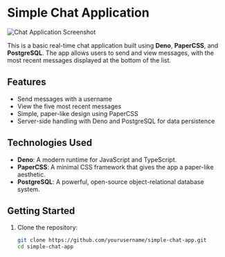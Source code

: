 # Simple Chat Application

![Chat Application Screenshot](https://cdn.glitch.global/7db13fed-b112-4a52-8c19-56b85f8cb62b/Screenshot%20from%202024-10-10%2023-15-36.png?v=1728591417753)

This is a basic real-time chat application built using **Deno**, **PaperCSS**, and **PostgreSQL**. The app allows users to send and view messages, with the most recent messages displayed at the bottom of the list.

## Features

- Send messages with a username
- View the five most recent messages
- Simple, paper-like design using PaperCSS
- Server-side handling with Deno and PostgreSQL for data persistence

## Technologies Used

- **Deno**: A modern runtime for JavaScript and TypeScript.
- **PaperCSS**: A minimal CSS framework that gives the app a paper-like aesthetic.
- **PostgreSQL**: A powerful, open-source object-relational database system.

## Getting Started

1. Clone the repository:
   ```bash
   git clone https://github.com/yourusername/simple-chat-app.git
   cd simple-chat-app
